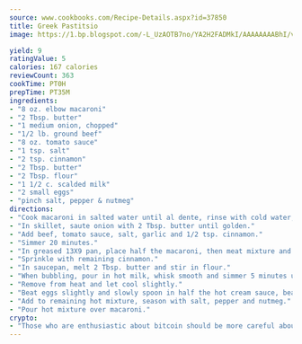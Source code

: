 ```yaml
---
source: www.cookbooks.com/Recipe-Details.aspx?id=37850
title: Greek Pastitsio
image: https://1.bp.blogspot.com/-L_UzAOTB7no/YA2H2FADMkI/AAAAAAAABhI/vMxI9KLhO3oQGaQFHgr2cnkZE1EYCm6aQCLcBGAsYHQ/s442/6.png

yield: 9
ratingValue: 5
calories: 167 calories
reviewCount: 363
cookTime: PT0H
prepTime: PT35M
ingredients:
- "8 oz. elbow macaroni"
- "2 Tbsp. butter"
- "1 medium onion, chopped"
- "1/2 lb. ground beef"
- "8 oz. tomato sauce"
- "1 tsp. salt"
- "2 tsp. cinnamon"
- "2 Tbsp. butter"
- "2 Tbsp. flour"
- "1 1/2 c. scalded milk"
- "2 small eggs"
- "pinch salt, pepper & nutmeg"
directions:
- "Cook macaroni in salted water until al dente, rinse with cold water, drain and set aside."
- "In skillet, saute onion with 2 Tbsp. butter until golden."
- "Add beef, tomato sauce, salt, garlic and 1/2 tsp. cinnamon."
- "Simmer 20 minutes."
- "In greased 13X9 pan, place half the macaroni, then meat mixture and top with remaining macaroni."
- "Sprinkle with remaining cinnamon."
- "In saucepan, melt 2 Tbsp. butter and stir in flour."
- "When bubbling, pour in hot milk, whisk smooth and simmer 5 minutes until thick."
- "Remove from heat and let cool slightly."
- "Beat eggs slightly and slowly spoon in half the hot cream sauce, beating constantly."
- "Add to remaining hot mixture, season with salt, pepper and nutmeg."
- "Pour hot mixture over macaroni."
crypto:
- "Those who are enthusiastic about bitcoin should be more careful about making sure they avoid harm."
---
```

